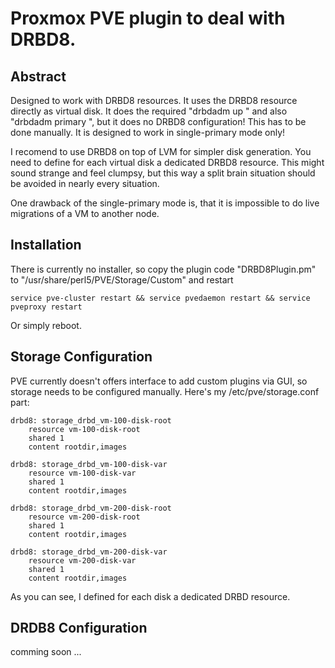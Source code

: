 # Proxmox PVE plugin to deal with DRBD8.## AbstractDesigned to work with DRBD8 resources. It uses the DRBD8 resourcedirectly as virtual disk. It does the required"drbdadm up <resource>" and also "drbdadm primary <resource>", butit does no DRBD8 configuration! This has to be done manually.It is designed to work in single-primary mode only!I recomend to use DRBD8 on top of LVM for simpler disk generation.You need to define for each virtual disk a dedicated DRBD8 resource.This might sound strange and feel clumpsy, but this way a split brainsituation should be avoided in nearly every situation.One drawback of the single-primary mode is, that it is impossible todo live migrations of a VM to another node.## InstallationThere is currently no installer, so copy the plugin code "DRBD8Plugin.pm"to "/usr/share/perl5/PVE/Storage/Custom" and restart```service pve-cluster restart && service pvedaemon restart && service pveproxy restart```Or simply reboot.## Storage ConfigurationPVE currently doesn't offers interface to add custom plugins via GUI,so storage needs to be configured manually. Here's my/etc/pve/storage.conf part:```drbd8: storage_drbd_vm-100-disk-root    resource vm-100-disk-root    shared 1    content rootdir,imagesdrbd8: storage_drbd_vm-100-disk-var    resource vm-100-disk-var    shared 1    content rootdir,imagesdrbd8: storage_drbd_vm-200-disk-root    resource vm-200-disk-root    shared 1    content rootdir,imagesdrbd8: storage_drbd_vm-200-disk-var    resource vm-200-disk-var    shared 1    content rootdir,images```As you can see, I defined for each disk a dedicated DRBD resource.## DRDB8 Configurationcomming soon ... 